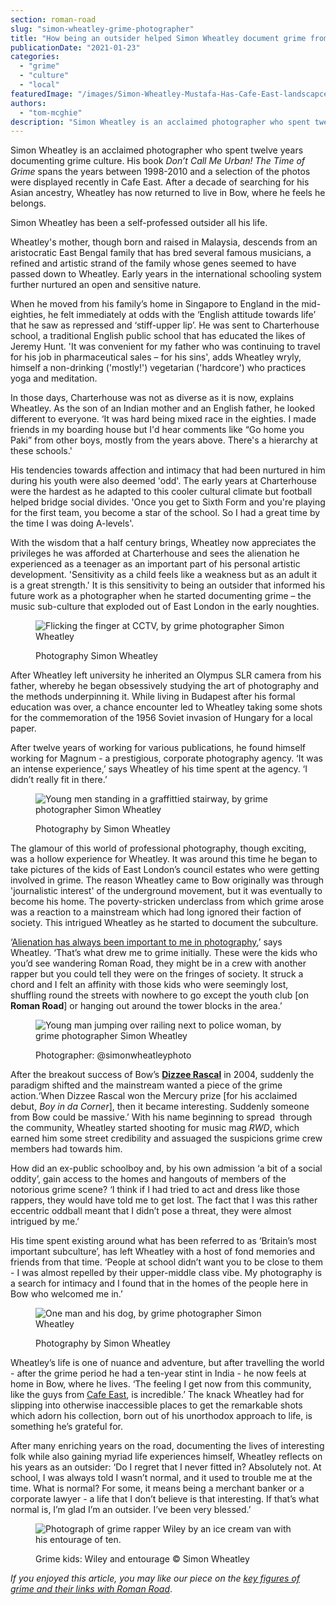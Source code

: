 ```yaml
---
section: roman-road
slug: "simon-wheatley-grime-photographer"
title: "How being an outsider helped Simon Wheatley document grime from the inside"
publicationDate: "2021-01-23"
categories: 
  - "grime"
  - "culture"
  - "local"
featuredImage: "/images/Simon-Wheatley-Mustafa-Has-Cafe-East-landscapce.jpg"
authors: 
  - "tom-mcghie"
description: "Simon Wheatley is an acclaimed photographer who spent twelve years documenting grime culture. His book Don’t Call Me Urban! spans the years between 1998-2010 and a selection of the photos were displayed recently in Cafe East."
---
```


Simon Wheatley is an acclaimed photographer who spent twelve years documenting grime culture. His book _Don’t Call Me Urban!_ _The Time of Grime_ spans the years between 1998-2010 and a selection of the photos were displayed recently in Cafe East. After a decade of searching for his Asian ancestry, Wheatley has now returned to live in Bow, where he feels he belongs. 

Simon Wheatley has been a self-professed outsider all his life.

Wheatley's mother, though born and raised in Malaysia, descends from an aristocratic East Bengal family that has bred several famous musicians, a refined and artistic strand of the family whose genes seemed to have passed down to Wheatley. Early years in the international schooling system further nurtured an open and sensitive nature.

When he moved from his family’s home in Singapore to England in the mid-eighties, he felt immediately at odds with the ‘English attitude towards life’ that he saw as repressed and ‘stiff-upper lip’. He was sent to Charterhouse school, a traditional English public school that has educated the likes of Jeremy Hunt. 'It was convenient for my father who was continuing to travel for his job in pharmaceutical sales – for his sins', adds Wheatley wryly, himself a non-drinking ('mostly!') vegetarian ('hardcore') who practices yoga and meditation.

In those days, Charterhouse was not as diverse as it is now, explains Wheatley. As the son of an Indian mother and an English father, he looked different to everyone. ‘It was hard being mixed race in the eighties. I made friends in my boarding house but I'd hear comments like “Go home you Paki” from other boys, mostly from the years above. There's a hierarchy at these schools.'

His tendencies towards affection and intimacy that had been nurtured in him during his youth were also deemed 'odd'. The early years at Charterhouse were the hardest as he adapted to this cooler cultural climate but football helped bridge social divides. 'Once you get to Sixth Form and you're playing for the first team, you become a star of the school. So I had a great time by the time I was doing A-levels'.

With the wisdom that a half century brings, Wheatley now appreciates the privileges he was afforded at Charterhouse and sees the alienation he experienced as a teenager as an important part of his personal artistic development. 'Sensitivity as a child feels like a weakness but as an adult it is a great strength.' It is this sensitivity to being an outsider that informed his future work as a photographer when he started documenting grime – the music sub-culture that exploded out of East London in the early noughties.

<figure>

![Flicking the finger at CCTV, by grime photographer Simon Wheatley](/images/Grime-photography-by-Simon-Wheatley-8.jpg)

<figcaption>

Photography Simon Wheatley

</figcaption>

</figure>

After Wheatley left university he inherited an Olympus SLR camera from his father, whereby he began obsessively studying the art of photography and the methods underpinning it. While living in Budapest after his formal education was over, a chance encounter led to Wheatley taking some shots for the commemoration of the 1956 Soviet invasion of Hungary for a local paper. 

After twelve years of working for various publications, he found himself working for Magnum - a prestigious, corporate photography agency. ‘It was an intense experience,’ says Wheatley of his time spent at the agency. ‘I didn’t really fit in there.’

<figure>

![Young men standing in a graffittied stairway, by grime photographer Simon Wheatley](/images/Grime-photography-by-Simon-Wheatley-4.jpg)

<figcaption>

Photography by Simon Wheatley

</figcaption>

</figure>

The glamour of this world of professional photography, though exciting, was a hollow experience for Wheatley. It was around this time he began to take pictures of the kids of East London’s council estates who were getting involved in grime. The reason Wheatley came to Bow originally was through 'journalistic interest' of the underground movement, but it was eventually to become his home. The poverty-stricken underclass from which grime arose was a reaction to a mainstream which had long ignored their faction of society. This intrigued Wheatley as he started to document the subculture. 

‘[Alienation has always been important to me in photography](https://www.dontcallmeurban.com),’ says Wheatley. ‘That’s what drew me to grime initially. These were the kids who you’d see wandering Roman Road, they might be in a crew with another rapper but you could tell they were on the fringes of society. It struck a chord and I felt an affinity with those kids who were seemingly lost, shuffling round the streets with nowhere to go except the youth club \[on **Roman Road**\] or hanging out around the tower blocks in the area.’ 

<figure>

![Young man jumping over railing next to police woman, by grime photographer Simon Wheatley](/images/Grime-photography-by-Simon-Wheatley-1-1.jpg)

<figcaption>

Photographer: @simonwheatleyphoto

</figcaption>

</figure>

After the breakout success of Bow’s **[Dizzee Rascal](https://romanroadlondon.com/e3-af-dizzee-rascal-album-review/)** in 2004, suddenly the paradigm shifted and the mainstream wanted a piece of the grime action.‘When Dizzee Rascal won the Mercury prize \[for his acclaimed debut, _Boy in da Corner_\], then it became interesting. Suddenly someone from Bow could be massive.’ With his name beginning to spread  through the community, Wheatley started shooting for music mag _RWD_, which earned him some street credibility and assuaged the suspicions grime crew members had towards him. 

How did an ex-public schoolboy and, by his own admission ‘a bit of a social oddity’, gain access to the homes and hangouts of members of the notorious grime scene? ‘I think if I had tried to act and dress like those rappers, they would have told me to get lost. The fact that I was this rather eccentric oddball meant that I didn’t pose a threat, they were almost intrigued by me.’ 

His time spent existing around what has been referred to as ‘Britain’s most important subculture’, has left Wheatley with a host of fond memories and friends from that time. ‘People at school didn’t want you to be close to them - I was almost repelled by their upper-middle class vibe. My photography is a search for intimacy and I found that in the homes of the people here in Bow who welcomed me in.’ 

<figure>

![One man and his dog, by grime photographer Simon Wheatley](/images/Grime-photography-by-Simon-Wheatley-5.jpg)

<figcaption>

Photography by Simon Wheatley

</figcaption>

</figure>

Wheatley’s life is one of nuance and adventure, but after travelling the world - after the grime period he had a ten-year stint in India - he now feels at home in Bow, where he lives. ‘The feeling I get now from this community, like the guys from [Cafe East](https://romanroadlondon.com/cafe-east-roman-road-mustafa-has-interview/), is incredible.’ The knack Wheatley had for slipping into otherwise inaccessible places to get the remarkable shots which adorn his collection, born out of his unorthodox approach to life, is something he’s grateful for. 

After many enriching years on the road, documenting the lives of interesting folk while also gaining myriad life experiences himself, Wheatley reflects on his years as an outsider: ‘Do I regret that I never fitted in? Absolutely not. At school, I was always told I wasn’t normal, and it used to trouble me at the time. What is normal? For some, it means being a merchant banker or a corporate lawyer - a life that I don’t believe is that interesting. If that’s what normal is, I’m glad I’m an outsider. I’ve been very blessed.’

<figure>

![Photograph of grime rapper Wiley by an ice cream van with his entourage of ten.](/images/Grime-photography-by-Simon-Wheatley-6-1024x682.jpg)

<figcaption>

Grime kids: Wiley and entourage © Simon Wheatley

</figcaption>

</figure>

_If you enjoyed this article, you may like our piece on the [key figures of grime and their links with Roman Road](https://romanroadlondon.com/famous-grime-music-figures-bow-e3-east-end-london/)_.
